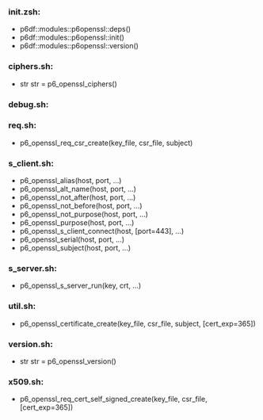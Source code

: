 ### init.zsh:
- p6df::modules::p6openssl::deps()
- p6df::modules::p6openssl::init()
- p6df::modules::p6openssl::version()

### ciphers.sh:
- str str = p6_openssl_ciphers()

### debug.sh:

### req.sh:
- p6_openssl_req_csr_create(key_file, csr_file, subject)

### s_client.sh:
- p6_openssl_alias(host, port, ...)
- p6_openssl_alt_name(host, port, ...)
- p6_openssl_not_after(host, port, ...)
- p6_openssl_not_before(host, port, ...)
- p6_openssl_not_purpose(host, port, ...)
- p6_openssl_purpose(host, port, ...)
- p6_openssl_s_client_connect(host, [port=443], ...)
- p6_openssl_serial(host, port, ...)
- p6_openssl_subject(host, port, ...)

### s_server.sh:
- p6_openssl_s_server_run(key, crt, ...)

### util.sh:
- p6_openssl_certificate_create(key_file, csr_file, subject, [cert_exp=365])

### version.sh:
- str str = p6_openssl_version()

### x509.sh:
- p6_openssl_req_cert_self_signed_create(key_file, csr_file, [cert_exp=365])

